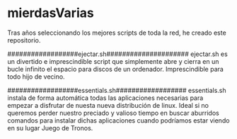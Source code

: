 # mierdasVarias
Tras años seleccionando los mejores scripts de toda la red, he creado este repositorio.

##################ejectar.sh#####################
ejectar.sh es un divertido e imprescindible script que simplemente abre y cierra en un bucle infinito el espacio para discos de un ordenador. Imprescindible para todo hijo de vecino.

##################essentials.sh##################
essentials.sh instala de forma automática todas las aplicaciones necesarias para empezar a disfrutar de nuesta nueva distribución de linux. Ideal si no queremos perder nuestro preciado y valioso tiempo en buscar aburridos comandos para instalar dichas aplicaciones cuando podríamos estar viendo en su lugar Juego de Tronos.
